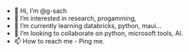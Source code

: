 - 👋 Hi, I’m @g-sach
- 👀 I’m interested in research, progamming, 
- 🌱 I’m currently learning databricks, python, maui...
- 💞️ I’m looking to collaborate on python, microsoft tools, AI.
- 📫 How to reach me - Ping me.

<!---
g-sach/g-sach is a ✨ special ✨ repository because its `README.md` (this file) appears on your GitHub profile.
You can click the Preview link to take a look at your changes.
--->
